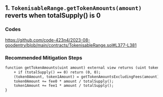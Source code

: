 ## 1. `TokenisableRange.getTokenAmounts(amount)` reverts when totalSupply() is 0

### Codes
https://github.com/code-423n4/2023-08-goodentry/blob/main/contracts/TokenisableRange.sol#L377-L381

### Recommended Mitigation Steps
```diff
function getTokenAmounts(uint amount) external view returns (uint token0Amount, uint token1Amount){
    + if (totalSupply() == 0) return (0, 0);
    (token0Amount, token1Amount) = getTokenAmountsExcludingFees(amount);
    token0Amount += fee0 * amount / totalSupply();
    token1Amount += fee1 * amount / totalSupply();
}
```